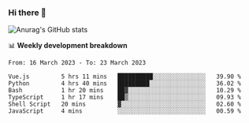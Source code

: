 ### Hi there 👋
![Anurag's GitHub stats](https://github-readme-stats.vercel.app/api?username=jami1024&show_icons=true&theme=radical)

📊 **Weekly development breakdown**
<!--START_SECTION:waka-->

```text
From: 16 March 2023 - To: 23 March 2023

Vue.js         5 hrs 11 mins   ██████████░░░░░░░░░░░░░░░   39.90 %
Python         4 hrs 40 mins   █████████░░░░░░░░░░░░░░░░   36.02 %
Bash           1 hr 20 mins    ██▓░░░░░░░░░░░░░░░░░░░░░░   10.29 %
TypeScript     1 hr 17 mins    ██▒░░░░░░░░░░░░░░░░░░░░░░   09.93 %
Shell Script   20 mins         ▓░░░░░░░░░░░░░░░░░░░░░░░░   02.60 %
JavaScript     4 mins          ░░░░░░░░░░░░░░░░░░░░░░░░░   00.59 %
```

<!--END_SECTION:waka-->
<!--
**jami1024/jami1024** is a ✨ _special_ ✨ repository because its `README.md` (this file) appears on your GitHub profile.

Here are some ideas to get you started:

- 🔭 I’m currently working on ...
- 🌱 I’m currently learning ...
- 👯 I’m looking to collaborate on ...
- 🤔 I’m looking for help with ...
- 💬 Ask me about ...
- 📫 How to reach me: ...
- 😄 Pronouns: ...
- ⚡ Fun fact: ...
-->
